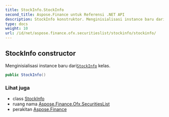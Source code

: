 ```yaml
---
title: StockInfo.StockInfo
second_title: Aspose.Finance untuk Referensi .NET API
description: StockInfo konstruktor. Menginisialisasi instance baru dariStockInfo kelas.
type: docs
weight: 10
url: /id/net/aspose.finance.ofx.securitieslist/stockinfo/stockinfo/
---
```

## StockInfo constructor

Menginisialisasi instance baru dari[`StockInfo`](../) kelas.

```csharp
public StockInfo()
```

### Lihat juga

* class [StockInfo](../)
* ruang nama [Aspose.Finance.Ofx.SecuritiesList](../../stockinfo/)
* perakitan [Aspose.Finance](../../../)


